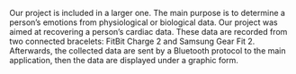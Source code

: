 Our project is included in a larger one. The main purpose is to determine a person’s emotions from physiological or biological data. Our project was aimed at recovering a person’s cardiac data. These data are recorded from two connected bracelets: FitBit Charge 2 and Samsung Gear Fit 2. Afterwards, the collected data are sent by a Bluetooth protocol to the main application, then the data are displayed under a graphic form.
